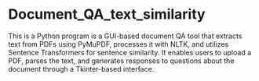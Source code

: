 # Document_QA_text_similarity
This is a Python program is a GUI-based document QA tool that extracts text from PDFs using PyMuPDF, processes it with NLTK, and utilizes Sentence Transformers for sentence similarity. It enables users to upload a PDF, parses the text, and generates responses to questions about the document through a Tkinter-based interface.
